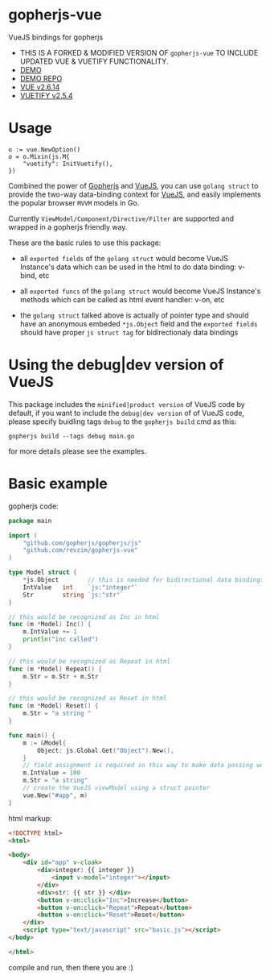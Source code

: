 # gopherjs-vue
VueJS bindings for gopherjs

* THIS IS A FORKED & MODIFIED VERSION OF `gopherjs-vue` TO INCLUDE UPDATED VUE & VUETIFY FUNCTIONALITY.
* [DEMO](https://revzim.github.io/aztd-demo)
* [DEMO REPO](https://github.com/revzim/aztd-demo)
* [VUE v2.6.14](https://github.com/vuejs/vue)
* [VUETIFY v2.5.4](https://github.com/vuetifyjs/vuetify)

# Usage

```
o := vue.NewOption()
o = o.Mixin(js.M{
    "vuetify": InitVuetify(),
})

```

Combined the power of [Gopherjs][gopherjs] and [VueJS][vuejs], you can use
`golang struct` to provide the two-way data-binding context for [VueJS][vuejs],
and easily implements the popular browser `MVVM` models in Go.

Currently `ViewModel/Component/Directive/Filter` are supported and wrapped in
a gopherjs friendly way.

These are the basic rules to use this package:

* all `exported fields` of the `golang struct` would become VueJS Instance's
  data which can be used in the html to do data binding: v-bind, etc

* all `exported funcs` of the `golang struct` would become VueJS Instance's
  methods which can be called as html event handler: v-on, etc

* the `golang struct` talked above is actually of pointer type and
  should have an anonymous embeded `*js.Object` field and the `exported fields`
  should have proper `js struct tag` for bidirectionaly data bindings

# Using the debug|dev version of VueJS

This package includes the `minified|product version` of VueJS code by default, 
if you want to include the `debug|dev version` of of VueJS code, please specify
buidling tags `debug` to the `gopherjs build` cmd as this:

    gopherjs build --tags debug main.go

for more details please see the examples.

# Basic example

gopherjs code:

```go
package main

import (
    "github.com/gopherjs/gopherjs/js"
    "github.com/revzim/gopherjs-vue"
)

type Model struct {
    *js.Object        // this is needed for bidirectional data bindings
    IntValue   int    `js:"integer"`
    Str        string `js:"str"`
}

// this would be recognized as Inc in html
func (m *Model) Inc() {
    m.IntValue += 1
    println("inc called")
}

// this would be recognized as Repeat in html
func (m *Model) Repeat() {
    m.Str = m.Str + m.Str
}

// this would be recognized as Reset in html
func (m *Model) Reset() {
    m.Str = "a string "
}

func main() {
    m := &Model{
        Object: js.Global.Get("Object").New(),
    }
    // field assignment is required in this way to make data passing works
    m.IntValue = 100
    m.Str = "a string"
    // create the VueJS viewModel using a struct pointer
    vue.New("#app", m)
}
```


html markup:

```html
<!DOCTYPE html>
<html>

<body>
    <div id="app" v-cloak>
        <div>integer: {{ integer }}
            <input v-model="integer"></input>
        </div>
        <div>str: {{ str }} </div>
        <button v-on:click="Inc">Increase</button>
        <button v-on:click="Repeat">Repeat</button>
        <button v-on:click="Reset">Reset</button>
    </div>
    <script type="text/javascript" src="basic.js"></script>
</body>

</html>
```

compile and run, then there you are :)

[gopherjs]: https://github.com/gopherjs/gopherjs
[vuejs]: http://vuejs.org/
